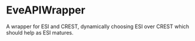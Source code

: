 # EveAPIWrapper
A wrapper for ESI and CREST, dynamically choosing ESI over CREST which should help as ESI matures.
